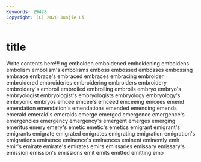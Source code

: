 ```yaml
---
Keywords: 29478
Copyright: (C) 2020 Junjie Li
---
```


# title

Write contents here!!!
ng 
embolden 
emboldened 
emboldening 
emboldens 
embolism 
embolism's 
embolisms 
emboss
embossed 
embosses 
embossing 
embrace 
embrace's 
embraced 
embraces 
embracing 
embroider 
embroidered
embroideries 
embroidering 
embroiders 
embroidery 
embroidery's 
embroil 
embroiled 
embroiling 
embroils 
embryo
embryo's 
embryologist 
embryologist's 
embryologists 
embryology 
embryology's 
embryonic 
embryos 
emcee 
emcee's
emceed 
emceeing 
emcees 
emend 
emendation 
emendation's 
emendations 
emended 
emending 
emends
emerald 
emerald's 
emeralds 
emerge 
emerged 
emergence 
emergence's 
emergencies 
emergency 
emergency's
emergent 
emerges 
emerging 
emeritus 
emery 
emery's 
emetic 
emetic's 
emetics 
emigrant
emigrant's 
emigrants 
emigrate 
emigrated 
emigrates 
emigrating 
emigration 
emigration's 
emigrations 
eminence
eminence's 
eminences 
eminent 
eminently 
emir 
emir's 
emirate 
emirate's 
emirates 
emirs
emissaries 
emissary 
emissary's 
emission 
emission's 
emissions 
emit 
emits 
emitted 
emitting
emo 
